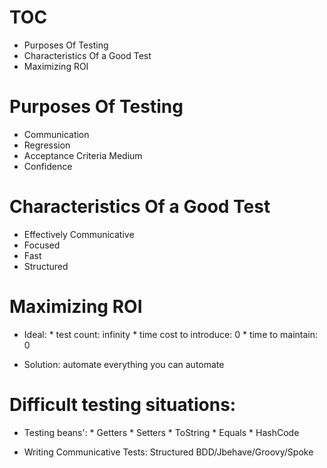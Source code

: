 # TOC

* Purposes Of Testing
* Characteristics Of a Good Test
* Maximizing ROI


# Purposes Of Testing

* Communication
* Regression
* Acceptance Criteria Medium
* Confidence

# Characteristics Of a Good Test

* Effectively Communicative
* Focused
* Fast
* Structured

# Maximizing ROI

* Ideal:
        * test count: infinity
        * time cost to introduce: 0
        * time to maintain: 0

* Solution: automate everything you can automate

# Difficult testing situations:

* Testing beans':
      * Getters
      * Setters
      * ToString
      * Equals
      * HashCode

* Writing Communicative Tests: Structured BDD/Jbehave/Groovy/Spoke

